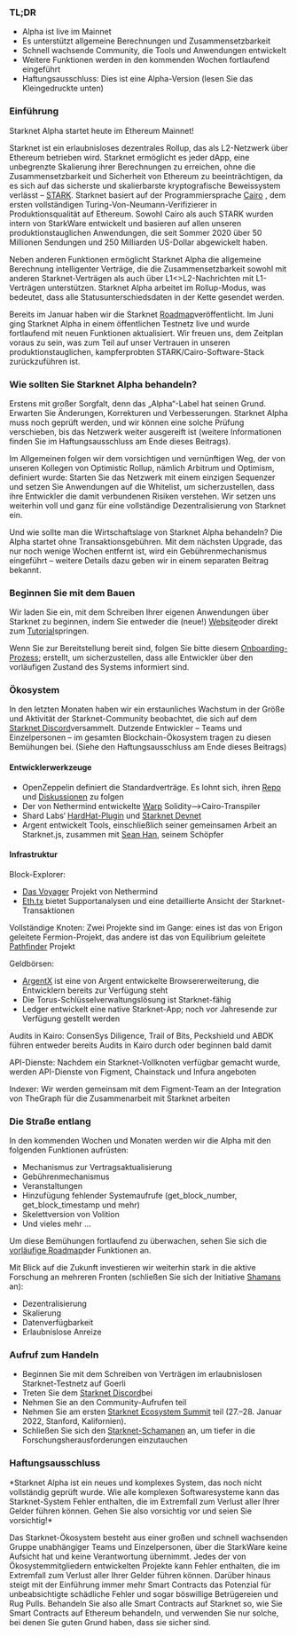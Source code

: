 ### TL;DR

* Alpha ist live im Mainnet
* Es unterstützt allgemeine Berechnungen und Zusammensetzbarkeit
* Schnell wachsende Community, die Tools und Anwendungen entwickelt
* Weitere Funktionen werden in den kommenden Wochen fortlaufend eingeführt
* Haftungsausschluss: Dies ist eine Alpha-Version (lesen Sie das Kleingedruckte unten)

### Einführung

Starknet Alpha startet heute im Ethereum Mainnet!

Starknet ist ein erlaubnisloses dezentrales Rollup, das als L2-Netzwerk über Ethereum betrieben wird. Starknet ermöglicht es jeder dApp, eine unbegrenzte Skalierung ihrer Berechnungen zu erreichen, ohne die Zusammensetzbarkeit und Sicherheit von Ethereum zu beeinträchtigen, da es sich auf das sicherste und skalierbarste kryptografische Beweissystem verlässt – [STARK](https://starkware.co/stark/). Starknet basiert auf der Programmiersprache [Cairo](https://starkware.co/cairo/) , dem ersten vollständigen Turing-Von-Neumann-Verifizierer in Produktionsqualität auf Ethereum. Sowohl Cairo als auch STARK wurden intern von StarkWare entwickelt und basieren auf allen unseren produktionstauglichen Anwendungen, die seit Sommer 2020 über 50 Millionen Sendungen und 250 Milliarden US-Dollar abgewickelt haben.

Neben anderen Funktionen ermöglicht Starknet Alpha die allgemeine Berechnung intelligenter Verträge, die die Zusammensetzbarkeit sowohl mit anderen Starknet-Verträgen als auch über L1<>L2-Nachrichten mit L1-Verträgen unterstützen. Starknet Alpha arbeitet im Rollup-Modus, was bedeutet, dass alle Statusunterschiedsdaten in der Kette gesendet werden.

Bereits im Januar haben wir die Starknet [Roadmap](https://medium.com/starkware/on-the-road-to-starknet-a-permissionless-stark-powered-l2-zk-rollup-83be53640880)veröffentlicht. Im Juni ging Starknet Alpha in einem öffentlichen Testnetz live und wurde fortlaufend mit neuen Funktionen aktualisiert. Wir freuen uns, dem Zeitplan voraus zu sein, was zum Teil auf unser Vertrauen in unseren produktionstauglichen, kampferprobten STARK/Cairo-Software-Stack zurückzuführen ist.

### Wie sollten Sie Starknet Alpha behandeln?

Erstens mit großer Sorgfalt, denn das „Alpha“-Label hat seinen Grund. Erwarten Sie Änderungen, Korrekturen und Verbesserungen. Starknet Alpha muss noch geprüft werden, und wir können eine solche Prüfung verschieben, bis das Netzwerk weiter ausgereift ist (weitere Informationen finden Sie im Haftungsausschluss am Ende dieses Beitrags).

Im Allgemeinen folgen wir dem vorsichtigen und vernünftigen Weg, der von unseren Kollegen von Optimistic Rollup, nämlich Arbitrum und Optimism, definiert wurde: Starten Sie das Netzwerk mit einem einzigen Sequenzer und setzen Sie Anwendungen auf die Whitelist, um sicherzustellen, dass ihre Entwickler die damit verbundenen Risiken verstehen. Wir setzen uns weiterhin voll und ganz für eine vollständige Dezentralisierung von Starknet ein.

Und wie sollte man die Wirtschaftslage von Starknet Alpha behandeln? Die Alpha startet ohne Transaktionsgebühren. Mit dem nächsten Upgrade, das nur noch wenige Wochen entfernt ist, wird ein Gebührenmechanismus eingeführt – weitere Details dazu geben wir in einem separaten Beitrag bekannt.

### Beginnen Sie mit dem Bauen

Wir laden Sie ein, mit dem Schreiben Ihrer eigenen Anwendungen über Starknet zu beginnen, indem Sie entweder die (neue!) [Website](http://starknet.io/)oder direkt zum [Tutorial](https://starknet.io/docs/)springen.

Wenn Sie zur Bereitstellung bereit sind, folgen Sie bitte diesem [Onboarding-Prozess](https://forms.reform.app/starkware/SN-Alpha-Contract-Deployment/l894lu); erstellt, um sicherzustellen, dass alle Entwickler über den vorläufigen Zustand des Systems informiert sind.

### Ökosystem

In den letzten Monaten haben wir ein erstaunliches Wachstum in der Größe und Aktivität der Starknet-Community beobachtet, die sich auf dem [Starknet Discord](https://discord.gg/uJ9HZTUk2Y)versammelt. Dutzende Entwickler – Teams und Einzelpersonen – im gesamten Blockchain-Ökosystem tragen zu diesen Bemühungen bei. (Siehe den Haftungsausschluss am Ende dieses Beitrags)

#### Entwicklerwerkzeuge

* OpenZeppelin definiert die Standardverträge. Es lohnt sich, ihren [Repo](https://github.com/OpenZeppelin/cairo-contracts/tree/main/contracts) und [Diskussionen](https://github.com/OpenZeppelin/cairo-contracts/discussions) zu folgen
* Der von Nethermind entwickelte [Warp](https://github.com/NethermindEth/warp) Solidity–>Cairo-Transpiler
* Shard Labs‘ [HardHat-Plugin](https://github.com/Shard-Labs/starknet-hardhat-plugin) und [Starknet Devnet](https://github.com/Shard-Labs/starknet-devnet)
* Argent entwickelt Tools, einschließlich seiner gemeinsamen Arbeit an Starknet.js, zusammen mit [Sean Han](https://twitter.com/seanjameshan), seinem Schöpfer

#### Infrastruktur

Block-Explorer:

* [Das Voyager](http://voyager.online/) Projekt von Nethermind
* [Eth.tx](https://ethtx.info/) bietet Supportanalysen und eine detaillierte Ansicht der Starknet-Transaktionen

Vollständige Knoten: Zwei Projekte sind im Gange: eines ist das von Erigon geleitete Fermion-Projekt, das andere ist das von Equilibrium geleitete [Pathfinder](https://github.com/eqlabs/pathfinder) Projekt

Geldbörsen:

* [ArgentX](https://github.com/argentlabs/argent-x) ist eine von Argent entwickelte Browsererweiterung, die Entwicklern bereits zur Verfügung steht
* Die Torus-Schlüsselverwaltungslösung ist Starknet-fähig
* Ledger entwickelt eine native Starknet-App; noch vor Jahresende zur Verfügung gestellt werden

Audits in Kairo: ConsenSys Diligence, Trail of Bits, Peckshield und ABDK führen entweder bereits Audits in Kairo durch oder beginnen bald damit

API-Dienste: Nachdem ein Starknet-Vollknoten verfügbar gemacht wurde, werden API-Dienste von Figment, Chainstack und Infura angeboten

Indexer: Wir werden gemeinsam mit dem Figment-Team an der Integration von TheGraph für die Zusammenarbeit mit Starknet arbeiten

### Die Straße entlang

In den kommenden Wochen und Monaten werden wir die Alpha mit den folgenden Funktionen aufrüsten:

* Mechanismus zur Vertragsaktualisierung
* Gebührenmechanismus
* Veranstaltungen
* Hinzufügung fehlender Systemaufrufe (get_block_number, get_block_timestamp und mehr)
* Skelettversion von Volition
* Und vieles mehr …

Um diese Bemühungen fortlaufend zu überwachen, sehen Sie sich die [vorläufige Roadmap](https://www.notion.so/starkware/StarkNet-Alpha-Features-Tentative-Roadmap-f2b8f5f25a2d4d1cb3265fb82a098c51)der Funktionen an.

Mit Blick auf die Zukunft investieren wir weiterhin stark in die aktive Forschung an mehreren Fronten (schließen Sie sich der Initiative [Shamans](https://community.starknet.io/) an):

* Dezentralisierung
* Skalierung
* Datenverfügbarkeit
* Erlaubnislose Anreize

### Aufruf zum Handeln

* Beginnen Sie mit dem Schreiben von Verträgen im erlaubnislosen Starknet-Testnetz auf Goerli
* Treten Sie dem [Starknet Discord](https://discord.gg/uJ9HZTUk2Y)bei
* Nehmen Sie an den Community-Aufrufen teil
* Nehmen Sie am ersten [Starknet Ecosystem Summit](https://www.eventbrite.com/e/starknet-ecosystem-summit-2022-tickets-206671880157) teil (27.–28. Januar 2022, Stanford, Kalifornien).
* Schließen Sie sich den [Starknet-Schamanen](https://community.starknet.io/) an, um tiefer in die Forschungsherausforderungen einzutauchen

### Haftungsausschluss

\*Starknet Alpha ist ein neues und komplexes System, das noch nicht vollständig geprüft wurde. Wie alle komplexen Softwaresysteme kann das Starknet-System Fehler enthalten, die im Extremfall zum Verlust aller Ihrer Gelder führen können. Gehen Sie also vorsichtig vor und seien Sie vorsichtig!\*

Das Starknet-Ökosystem besteht aus einer großen und schnell wachsenden Gruppe unabhängiger Teams und Einzelpersonen, über die StarkWare keine Aufsicht hat und keine Verantwortung übernimmt. Jedes der von Ökosystemmitgliedern entwickelten Projekte kann Fehler enthalten, die im Extremfall zum Verlust aller Ihrer Gelder führen können. Darüber hinaus steigt mit der Einführung immer mehr Smart Contracts das Potenzial für unbeabsichtigte schädliche Fehler und sogar böswillige Betrügereien und Rug Pulls. Behandeln Sie also alle Smart Contracts auf Starknet so, wie Sie Smart Contracts auf Ethereum behandeln, und verwenden Sie nur solche, bei denen Sie guten Grund haben, dass sie sicher sind.